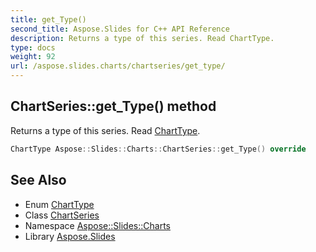 ```yaml
---
title: get_Type()
second_title: Aspose.Slides for C++ API Reference
description: Returns a type of this series. Read ChartType.
type: docs
weight: 92
url: /aspose.slides.charts/chartseries/get_type/
---
```

## ChartSeries::get_Type() method


Returns a type of this series. Read [ChartType](../../charttype/).

```cpp
ChartType Aspose::Slides::Charts::ChartSeries::get_Type() override
```

## See Also

* Enum [ChartType](../../charttype/)
* Class [ChartSeries](../)
* Namespace [Aspose::Slides::Charts](../../)
* Library [Aspose.Slides](../../../)